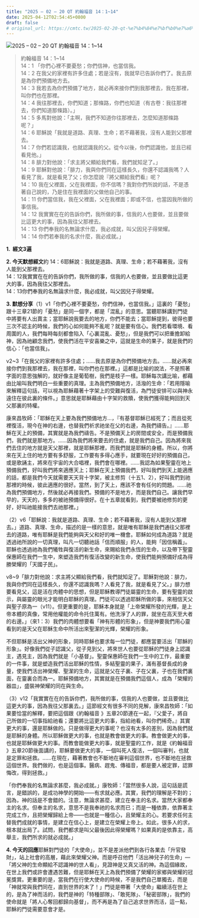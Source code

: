 ```yaml
---
title: "2025 – 02 – 20 QT 約翰福音 14：1~14"
date: 2025-04-12T02:54:45+0800
draft: false
# original_url: https://cmtc.tw/2025-02-20-qt-%e7%b4%84%e7%bf%b0%e7%a6%8f%e9%9f%b3-14%ef%bc%9a114
---
```


![2025 – 02 – 20 QT 約翰福音 14：1\~14](/images/qt.jpg  "2025 – 02 – 20 QT 約翰福音 14：1\~14")

> 約翰福音 14：1\~14  
> 14：1 「你們心裡不要憂愁；你們信神，也當信我。  
> 14：2 在我父的家裡有許多住處；若是沒有，我就早已告訴你們了。我去原是為你們預備地方去。  
> 14：3 我若去為你們預備了地方，就必再來接你們到我那裡去，我在那裡，叫你們也在那裡。  
> 14：4 我往那裡去，你們知道；那條路，你們也知道（有古卷：我往那裡去，你們知道那條路）。」  
> 14：5 多馬對他說：「主啊，我們不知道你往那裡去，怎麼知道那條路呢？」  
> 14：6 耶穌說「我就是道路、真理、生命；若不藉著我，沒有人能到父那裡去。  
> 14：7 你們若認識我，也就認識我的父。從今以後，你們認識他，並且已經看見他。」  
> 14：8 腓力對他說：「求主將父顯給我們看，我們就知足了。」  
> 14：9 耶穌對他說：「腓力，我與你們同在這樣長久，你還不認識我嗎？人看見了我，就是看見了父；你怎麼說『將父顯給我們看』呢？  
> 14：10 我在父裡面，父在我裡面，你不信嗎？我對你們所說的話，不是憑著自己說的，乃是住在我裡面的父做他自己的事。  
> 14：11 你們當信我，我在父裡面，父在我裡面；即或不信，也當因我所做的事信我。  
> 14：12 我實實在在的告訴你們，我所做的事，信我的人也要做，並且要做比這更大的事，因為我往父那裡去。  
> 14：13 你們奉我的名無論求什麼，我必成就，叫父因兒子得榮耀。  
> 14：14 你們若奉我的名求什麼，我必成就。」

**1.  經文3遍**

**2. 今天默想經文**約 14：6耶穌說：我就是道路、真理、生命；若不藉著我，沒有人能到父那裡去。  
14：12我實實在在的告訴你們，我所做的事，信我的人也要做，並且要做比這更大的事，因為我往父那裡去。  
14：13你們奉我的名無論求什麼，我必成就，叫父因兒子得榮耀。

**3. 默想分享**（1）v1「你們心裡不要憂愁，你們信神，也當信我。」這裏的「憂愁」跟十三章21節的「憂愁」是同一個字，都是「混亂」的意思。當聽耶穌講到門徒中將要有人出賣主；當耶穌說我要去的地方，你們不能去；當耶穌提到，彼得也要三次不認主的時候，我們的心如何能夠不亂呢？就是要有信心。我們若看環境、看周圍的人，我們每時每刻都會陷入「心裏混亂、憂愁」，但是我們可以把重擔卸給神，因為祂顧念我們，使我們活在平安喜樂之中，這就是生命的果子，就是我們的信心：「也當信我」。

v2\~3「在我父的家裡有許多住處；……我去原是為你們預備地方去。……就必再來接你們到我那裡去，我在那裡，叫你們也在那裡。」這都是比喻的說法，不是照著字面的意思強解的，就好像主是葡萄樹，我們是枝子一樣。耶穌每次講比喻，都藉由比喻叫我們明白一些重要的真理。主為我們預備地方，活潑的生命：「若用隱喻來解釋這句話，可以視為耶穌藉著十字架上的受難與復活，為門徒安排可以與神永遠住在彼此裏的條件。」意思就是耶穌藉由十字架的救贖，使我們獲得能夠回到天父那裏的特權。

康來昌牧師：「耶穌在天上要為我們預備地方…，『有基督耶穌已經死了；而且從死裡復活，現今在神的右邊，也替我們祈求祂坐在父的右邊，為我們禱告。』……耶穌在天上的預備，其實就是為我們禱告。不是預備天上的房間或安全，而是預備我們，我們就是那地方。……因為我們將來要去的住處，就是我們自己。因為將來我們去住的地方就是天父那裡，就是耶穌那裡，而我們就是耶穌的身體。所以，你將來在天上住的地方要有多舒服，工作要有多得心應手，就要現在好好的預備自己，或是歌誦主，將來在宇宙的大合唱裡，我們會在哪裡。……我認為如果聖靈在地上預備我們，好叫我們將來適應天上；耶穌在天上預備我們，好叫我們到天上能適應的話，都是我們今天就需要天天背十字架，被主修剪（十五1、2），好叫我們到祂那裡的時候，彼此適應的很好。當然，到了天上，應該不會有任何的問題。……祂為我們預備地方，然後就必再接我們。預備的不是地方，而是我們自己。讓我們早早的，天天的，多多的被祂預備得很好。在十五章就看到，我們要被祂修剪的更好，好叫祂能接我們去祂那裡。」

（2）v6「耶穌說：我就是道路、真理、生命；若不藉著我，沒有人能到父那裡去。」道路、真理、生命，描述的是一樣的意思，就是唯有耶穌是我們通往父那裡去的道路，唯有耶穌是我們能夠與天父和好的唯一機會。耶穌如何成為道路？就是透過祂所說的一切真理，叫凡一切聽祂話「信而順服」的人，能夠「因信稱義」。耶穌也透過祂為我們犧牲與復活的新生命，來賜給我們永恆的生命，以及帶下聖靈保惠師在我們一生中，來塑造我們有復活改變的新生命，使我們能夠預備好成為得勝榮耀的「天國子民」。

v8\~9「腓力對他說：求主將父顯給我們看，我們就知足了。耶穌對他說：腓力，我與你們同在這樣長久，你還不認識我嗎？人看見了我，就是看見了父。」腓力想要看見父，這是活在肉體中的思想，但是耶穌教導門徒屬靈的生命，要有聖靈的啟示，與屬靈的眼光才能明白耶穌的真理。門徒可以透過耶穌所做的事，來相信天父與聖子原為一（v11）。但更重要的是，耶穌本身就是「上帝榮耀所發的光輝，是上帝本體的真像，常用他權能的命令托住萬有。他洗淨了人的罪，就坐在高天至大者的右邊。」（來1：3）我們的肉體想要看「神有形體的形象」，但是神要我們用心靈看到的是天父在耶穌生命中所活出來聖潔的光輝，榮耀的形象。

不但耶穌是活出父神的形象，同時耶穌也要求每一位門徒，都應當要活出「耶穌的形象」。好像我們從子認識父，從子見到父，將來世人也要從耶穌的門徒身上認識主，遇見主，因為我們就是「小基督」。聖靈保惠師在我們一生中的工作，最重要的一件事，就是塑造我們活出耶穌的性情，多結聖靈的果子，滿有基督長成的身量，使我們活出神榮耀、聖潔的生命，這就是父在子裏、子在父裏，子也在我們裏面，在靈裏合而為一。耶穌預備地方，其實就是在預備我們這個人，成為「榮耀的器皿」，盛裝神榮耀的同在與生命。

（3）v12「我實實在在的告訴你們，我所做的事，信我的人也要做，並且要做比這更大的事，因為我往父那裏去。」這節經文有很多不同的見解，康來昌牧師：「如果要恰當的解釋，要把這個跟《約翰福音 》五章20節連在一起，『父愛子，將自己所做的一切事指給祂看；還要將比這更大的事，指給祂看，叫你們稀奇。』其實更大的事，還是耶穌做的。只是做得更大的事呢？也沒有太多的差別，因為我們就是耶穌的身體。所以耶穌做更大的事，也就是教會做更大的事。教會做更大的事，也就是耶穌做更大的事。而教會能做更大的事，就是聖靈的工作，就是《約翰福音 》五章20節後面講的，耶穌要做更大的事，一個叫死人復活，一個叫審判，也就是定罪和拯救。……在現在，藉著教會也不斷地在審判這個世界，也不斷地在拯救這個世界。我們做的，也是這個事。醫病、趕鬼、傳福音，都是要人被定罪，認罪悔改，得到拯救。」

「你們奉我的名無論求甚麼，我必成就。」康牧師：「當然很多人說，這句話是謊言，是錯誤的，是成功神學的開始——有求就必應。其實，我們的理解是不對的；因為，神的話是不會錯的。注意，無論求甚麼，建立在奉主的名求。當然大家都奉主的名求。但奉主的名求，意思不是我奉祂的名求而已；而是一種依靠，依靠著主完成工作，且把榮耀歸給上帝——也就是一種信心，且榮耀主的心。若要求任何主替我們成就的事情，是建立在信心上，是建立在榮耀上帝上。如此，很多人的求，根本就出局了。試問，我們都求是叫父最後因此得榮耀嗎？如果真的是依靠主，高舉主，我們所求的就必成就。」

**4. 今天的回應**耶穌對門徒的「大使命」，並不是差派他們到各行各業去「升官發財」，站上社會的高層，藉此來榮耀父神。而是呼召他們「活出神兒子的生命」—「將父神的生命顯給不認識神的世人看」，見證神是又真又活的神。為這個緣故，在世上我們或許會遭遇苦難，但是耶穌在天上為我們預備了榮耀的家鄉與榮耀的冠冕獎賞。更重要的是，當我們在行使大使命的時候，不是我們自己單獨去，而是「神就常與我們同在，直到世界的末了！」門徒是帶著「大使命」繼續活在世上的，是為了神而活的，我們是神的「特種部隊」、「敢死隊」、「秘密部隊」，我們的使命就是「將人心奪回都歸向基督」，而不再是為了自己追求世界而活，這一點，耶穌的門徒需要意會才是。